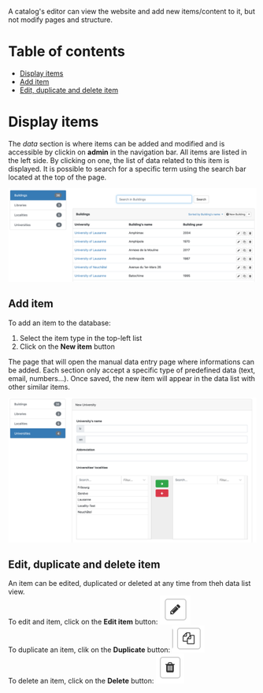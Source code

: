 A catalog's editor can view the website and add new items/content to it, but not modify pages and structure.

# Table of contents

- [Display items](#display-items)
- [Add item](#add-item)
- [Edit, duplicate and delete item](#editduplicatedelete)

# Display items

The *data* section is where items can be added and modified and is accessible by clickin on **admin** in the navigation bar.  All items are listed in the left side. By clicking on one, the list of data related to this item is displayed. It is possible to search for a specific term using the search bar located at the top of the page.

![The data section](assets/e-data_list.png)

## Add item

To add an item to the database:

1. Select the item type in the top-left list
2. Click on the **New item** button

The page that will open the manual data entry page where informations can be added. Each section only accept a specific type of predefined data (text, email, numbers...).
Once saved, the new item will appear in the data list with other similar items.

![New item](assets/e-data_new.png)

<a id="editduplicatedelete"></a>
## Edit, duplicate and delete item

An item can be edited, duplicated or deleted at any time from theh data list view.  
To edit and item, click on the **Edit item** button: ![Edit icon](assets/e-icon_edit.png)  
To duplicate an item, clik on the **Duplicate** button: ![Duplicate icon](assets/e-icon_duplicate.png)  
To delete an item, click on the **Delete** button: ![Delete icon](assets/e-icon_delete.png)

